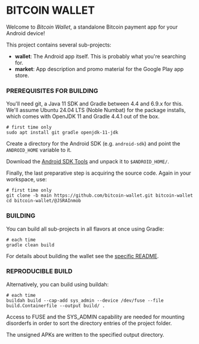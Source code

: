 # BITCOIN WALLET

Welcome to _Bitcoin Wallet_, a standalone Bitcoin payment app for your Android device!

This project contains several sub-projects:

 * __wallet__:
     The Android app itself. This is probably what you're searching for.
 * __market__:
     App description and promo material for the Google Play app store.


### PREREQUISITES FOR BUILDING

You'll need git, a Java 11 SDK and Gradle between 4.4 and 6.9.x for this. We'll assume Ubuntu 24.04 LTS (Noble Numbat)
for the package installs, which comes with OpenJDK 11 and Gradle 4.4.1 out of the box.

    # first time only
    sudo apt install git gradle openjdk-11-jdk

Create a directory for the Android SDK (e.g. `android-sdk`) and point the `ANDROID_HOME` variable to it.

Download the [Android SDK Tools](https://developer.android.com/studio/index.html#command-tools)
and unpack it to `$ANDROID_HOME/`.

Finally, the last preparative step is acquiring the source code. Again in your workspace, use:

    # first time only
    git clone -b main https://github.com/bitcoin-wallet.git bitcoin-wallet
    cd bitcoin-wallet/@JSRAInmob

### BUILDING

You can build all sub-projects in all flavors at once using Gradle:

    # each time
    gradle clean build

For details about building the wallet see the [specific README](wallet/README.md).


### REPRODUCIBLE BUILD

Alternatively, you can build using buildah:

    # each time
    buildah build --cap-add sys_admin --device /dev/fuse --file build.Containerfile --output build/ .

Access to FUSE and the SYS_ADMIN capability are needed for mounting disorderfs
in order to sort the directory entries of the project folder.

The unsigned APKs are written to the specified output directory.
